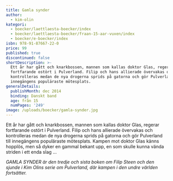 ```yaml
---
title: Gamla synder
author:
  - kim-olin
kategori:
  - boecker/laettlaesta-boecker/index
  - boecker/laettlaesta-boecker/fraan-15-aar-vuxen/index
  - boecker/e-boecker/index
isbn: 978-91-87667-22-0
price: 99
published: true
discontinued: false
shortDescription: >-
  Ett år har gått och knarkbossen, mannen som kallas doktor Glas, regerar
  fortfarande ostört i Pulverland. Filip och hans allierade övervakas och
  kontrolleras medan de nya drogerna sprids på gatorna och gör Pulverland till
  innegängens populäraste mötesplats.
generalDetails:
  publishMonth: dec 2014
  binding: Danskt band
  age: från 15
  numPages: '249'
image: /uploads/boecker/gamla-synder.jpg
---
```

Ett år har gått och knarkbossen, mannen som kallas doktor Glas, regerar fortfarande ostört i Pulverland. Filip och hans allierade övervakas och kontrolleras medan de nya drogerna sprids på gatorna och gör Pulverland till innegängens populäraste mötesplats. Kampen mot doktor Glas känns hopplös, men så dyker en gammal bekant upp, en som skulle kunna vända striden i ett enda slag …

_GAMLA SYNDER är den tredje och sista boken om Filip Steen och den sjunde i Kim Olins serie om Pulverland, där kampen i den undre världen fortsätter._
